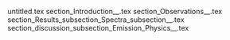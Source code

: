 untitled.tex
section_Introduction__.tex
section_Observations__.tex
section_Results_subsection_Spectra_subsection__.tex
section_discussion_subsection_Emission_Physics__.tex
